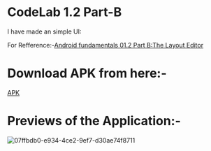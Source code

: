 # CodeLab 1.2 Part-B
I have made an simple UI:

For Refference:-[Android fundamentals 01.2 Part B:The Layout Editor](https://developer.android.com/codelabs/android-training-layout-editor-part-b?index=..%2F..%2Fandroid-training#0)

# Download APK from here:-
[APK](https://github.com/pulkitagrawal20/CodeLab/releases/download/v2.0/hellotoast-debug.apk)

# Previews of the Application:-
![07ffbdb0-e934-4ce2-9ef7-d30ae74f8711](https://user-images.githubusercontent.com/69674896/117440037-31f0ab80-af51-11eb-8b8c-0c36edf313a9.jpg)

